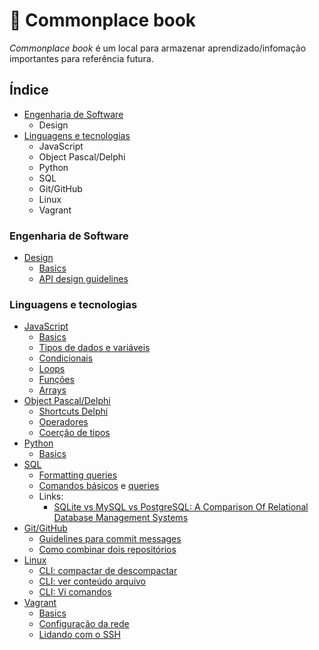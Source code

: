 # :notebook: Commonplace book

*Commonplace book* é um local para armazenar aprendizado/infomação importantes para referência futura.

## Índice
  
  - [Engenharia de Software](#engenharia-de-software)
    - Design
  - [Linguagens e tecnologias](#linguagens-e-tecnologias)
    - JavaScript
    - Object Pascal/Delphi
    - Python
    - SQL
    - Git/GitHub
    - Linux
    - Vagrant

### Engenharia de Software

  - [Design](design/)
    - [Basics](design/basics.md)
    - [API design guidelines](design/api-design-guidelines.md)

### Linguagens e tecnologias

- [JavaScript](javascript/)
  - [Basics](javascript/basics.md)
  - [Tipos de dados e variáveis](javascript/data-types-variables.md)
  - [Condicionais](javascript/condicionais.md)
  - [Loops](javascript/loops.md)
  - [Funções](javascript/functions.md)
  - [Arrays](javascript/arrays.md)
- [Object Pascal/Delphi](delphi/)
  - [Shortcuts Delphi](delphi/shortcuts.md)
  - [Operadores](delphi/operadores.md)
  - [Coerção de tipos](delphi/coercao.md)
- [Python](python/)
  - [Basics](python/basic.md)
- [SQL](sql/)
  - [Formatting queries](sql/formatting-queries.md)
  - [Comandos básicos](sql/basics.md) e [queries](sql/basics.sql)
  - Links:
    - [SQLite vs MySQL vs PostgreSQL: A Comparison Of Relational Database Management Systems](https://www.digitalocean.com/community/tutorials/sqlite-vs-mysql-vs-postgresql-a-comparison-of-relational-database-management-systems)
- [Git/GitHub](git/)
  - [Guidelines para commit messages](git/commit-messages-guidelines.md)
  - [Como combinar dois repositórios](git/merge-repos.md)
- [Linux](/linux)
  - [CLI: compactar de descompactar](linux/cli-compactar-descompactar.md)
  - [CLI: ver conteúdo arquivo](linux/cli-ler-conteudo-arquivos.md)
  - [CLI: Vi comandos](/linux/vi-comandos.md)
- [Vagrant](vagrant/)
  - [Basics](vagrant/basics.md)
  - [Configuração da rede](vagrant/configuracao-rede.md)
  - [Lidando com o SSH](vagrant/ssh.md)
